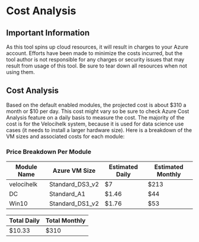 # Cost Analysis

## Important Information
As this tool spins up cloud resources, it will result in charges to your Azure account.  Efforts have been made to minimize the costs incurred, but the tool author is not responsible for any charges or security issues that may result from usage of this tool.  Be sure to tear down all resources when not using them.

## Cost Analysis
Based on the default enabled modules, the projected cost is about $310 a month or $10 per day.  This cost might vary so be sure to check Azure Cost Analysis feature on a daily basis to measure the cost.  The majority of the cost is for the Velocihelk system, because it is used for data science use cases (it needs to install a larger hardware size).  Here is a breakdown of the VM sizes and associated costs for each module:

### Price Breakdown Per Module
| Module Name | Azure VM Size   | Estimated Daily | Estimated Monthly |
|-------------|-----------------|-----------------|-------------------|
| velocihelk  | Standard_DS3_v2 |      $7         |       $213        |      
|     DC      | Standard_A1     |      $1.46      |       $44         |      
|     Win10   | Standard_DS1_v2 |      $1.76      |       $53         |      


| Total Daily | Total Monthly   |
|-------------|-----------------|
|   $10.33    |     $310        |
